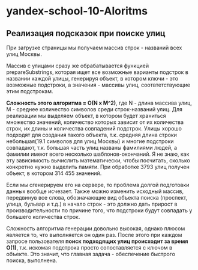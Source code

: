 # yandex-school-10-Aloritms

## Реализация подсказок при поиске улиц

При загрузке страницы мы получаем массив строк - названий всех улиц Москвы. 

Массив с улицами сразу же обрабатывается функцией prepareSubstrings, которая ищет все возможные варианты подстрок в названии каждой улицы, генерируя объект, в котором ключи - это возможные подстроки, а значения - массивы улиц, соотвтетствующие этим подстрокам.

**Сложность этого алгоритма = O(N x M^2)**, где N - длина массива улиц, M - среднее количество символов среди строк-названий улиц. 
Для реализации мы выделяем объект, в котором будет храниться множество значений, количество которых зависит от их количества строк, их длины и количества совпадений подстрок. Улицы хорошо подходят для создания такого объекта, т.к. средняя длина строки небольшая(19.1 символов для улиц Москвы) и многие подстроки совпадают, т.к. большая часть улиц названы фамилиями людей, а фамилии имеют всего несколько шаблонов-окончаний. Я не знаю, как эту зависимость вычислить математически, чтобы посчитать, сколько конкретно нужно выделить памяти. При обработке 3793 улиц получен объект, в котором 314 455 значений. 

Если мы сгенерируем его на сервере, то проблема долгой подготовки данных вообще исчезает. 
Также можно изменить исходный массив, передвинув все слова, обозначающие вид объекта поиска (проспект, улица, бульвар и т.д.) в начало строк - это должно дать прирост в производительности по причине того, что подстроки будут совпадать у большего количества строк.
 

Сложность алгоритма генерации довольно высокая, однако плюсом является то, что выполняется он один раз.  После этого при каждом запросе пользователя **поиск подходящих улиц происходит за время О(1)**, т.к. искомая подстрока просто сопоставляется с ключом в объекте. Это значит, что главная задача - обеспечение быстрого поиска, выполнена.



 
 
